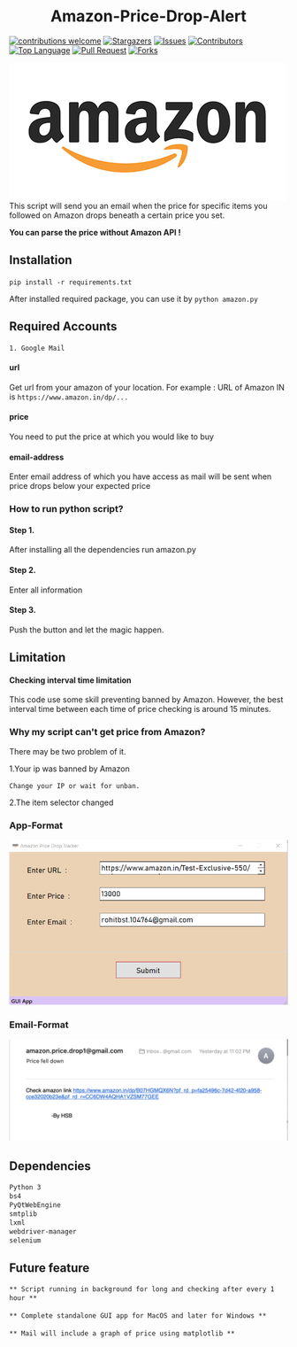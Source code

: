 <p align="center">
<h1 align="center">Amazon-Price-Drop-Alert</h1>
</p> 





<p align="center">
    
[![contributions welcome](https://img.shields.io/badge/contributions-welcome-brightgreen?style=for-the-badge)](https://github.com/harshsbais/Amazon-Price-Drop-Alert/issues)
[![Stargazers](https://img.shields.io/github/stars/harshsbais/Amazon-Price-Drop-Alert?style=for-the-badge)](https://github.com//harshsbais/Amazon-Price-Drop-Alert/stargazers)
[![Issues](https://img.shields.io/github/issues/harshsbais/Amazon-Price-Drop-Alert?style=for-the-badge)](https://github.com/harshsbais/Amazon-Price-Drop-Alert/issues)
[![Contributors](https://img.shields.io/github/contributors/harshsbais/Amazon-Price-Drop-Alert?style=for-the-badge)](https://img.shields.io/github/contributors/thinktocode/COVID-19-Tracker)
[![Top Language](https://img.shields.io/github/languages/top/harshsbais/Amazon-Price-Drop-Alert?style=for-the-badge)](https://github.com/harshsbais/Amazon-Price-Drop-Alert)
[![Pull Request](https://img.shields.io/github/issues-pr/harshsbais/Amazon-Price-Drop-Alert?style=for-the-badge)](https://github.com/harshsbais/Amazon-Price-Drop-Alert/pulls)
[![Forks](https://img.shields.io/github/forks/harshsbais/Amazon-Price-Drop-Alert?style=for-the-badge)](https://github.com//harshsbais/Amazon-Price-Drop-Alert/network/members)

</p>


<img align = "center" src = "images/icon.png">
This script will send you an email when the price for specific items you followed on Amazon drops beneath a certain price you set.

**You can parse the price without Amazon API !**





## Installation
`pip install -r requirements.txt`




After installed required package, you can use it by
`python amazon.py`

## Required Accounts
```text
1. Google Mail
```


#### url
Get url from your amazon of your location. For example : URL of Amazon IN is `https://www.amazon.in/dp/...`
 

#### price
You need to put the price at which you would like to buy

#### email-address
Enter email address of which you have access as mail will be sent when price drops below your expected price


### How to run python script? 
#### Step 1.
After installing all the dependencies run amazon.py
#### Step 2.
Enter all information
#### Step 3.
Push the button and let the magic happen.

## Limitation
#### Checking interval time limitation
This code use some skill preventing banned by Amazon. However, the best interval time between each time of price checking is around 15 minutes.

### Why my script can't get price from Amazon?
There may be two problem of it.

1.Your ip was banned by Amazon

	Change your IP or wait for unban.


2.The item selector changed

### App-Format
![](./images/app.png)

### Email-Format
![](./images/screen.png)


## Dependencies
```text
Python 3
bs4
PyQtWebEngine
smtplib
lxml
webdriver-manager
selenium
```

## Future feature
```text
** Script running in background for long and checking after every 1 hour **

** Complete standalone GUI app for MacOS and later for Windows **

** Mail will include a graph of price using matplotlib **
```
